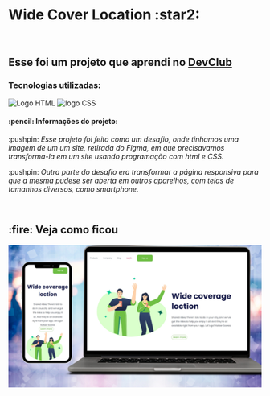 <h1> Wide Cover Location :star2: </h1>
<br> 
<h2> Esse foi um projeto que aprendi no <a href="https://rodolfomori.com.br/devclub">DevClub</a> </h2>
<h3>Tecnologias utilizadas:</h3>
 <img src="https://img.shields.io/badge/HTML5-E34F26?style=for-the-badge&logo=html5&logoColor=white" alt="Logo HTML" >
 <img src="https://img.shields.io/badge/CSS3-1572B6?style=for-the-badge&logo=css3&logoColor=white" alt="logo CSS">

<h4> :pencil: Informações do projeto:</h4>
<p>
:pushpin: <i>Esse projeto foi feito como um desafio, onde tinhamos uma imagem de um um site, retirada do Figma, em que precisavamos transforma-la em um site usando programação com html e CSS.</i>
  </p>
<p>
:pushpin: <i>Outra parte do desafio era transformar a página responsiva para que a mesma pudese ser aberta em outros aparelhos, com telas de tamanhos diversos, como smartphone.</i>
</p>
<br>
<h2> :fire: Veja como ficou</h2>
<img src="https://github.com/KelberSS/Projeto-de-Estudo-WCL/blob/master/Interface/Wide%20Cover%20Location.jpg?raw=true" alt"interface do projeto WCL">
